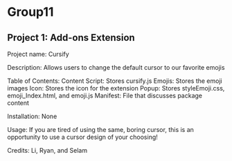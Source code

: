 # Group11
## Project 1: Add-ons Extension


Project name: Cursify

Description: Allows users to change the default cursor to our favorite emojis

Table of Contents: 
  Content Script: Stores cursify.js
  Emojis: Stores the emoji images 
  Icon: Stores the icon for the extension 
  Popup: Stores styleEmoji.css, emoji_Index.html, and emoji.js
  Manifest: File that discusses package content
  
Installation: None

Usage: If you are tired of using the same, boring cursor, this is an opportunity to use a cursor design of your choosing!

Credits: Li, Ryan, and Selam 

